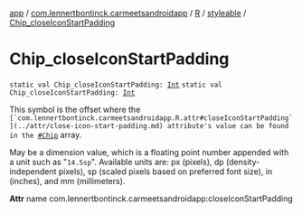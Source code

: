 [app](../../../index.md) / [com.lennertbontinck.carmeetsandroidapp](../../index.md) / [R](../index.md) / [styleable](index.md) / [Chip_closeIconStartPadding](./-chip_close-icon-start-padding.md)

# Chip_closeIconStartPadding

`static val Chip_closeIconStartPadding: `[`Int`](https://kotlinlang.org/api/latest/jvm/stdlib/kotlin/-int/index.html)
`static val Chip_closeIconStartPadding: `[`Int`](https://kotlinlang.org/api/latest/jvm/stdlib/kotlin/-int/index.html)

This symbol is the offset where the ``[`com.lennertbontinck.carmeetsandroidapp.R.attr#closeIconStartPadding`](../attr/close-icon-start-padding.md) attribute's value can be found in the ``[`#Chip`](-chip.md) array.

May be a dimension value, which is a floating point number appended with a unit such as "`14.5sp`". Available units are: px (pixels), dp (density-independent pixels), sp (scaled pixels based on preferred font size), in (inches), and mm (millimeters).

**Attr**
name com.lennertbontinck.carmeetsandroidapp:closeIconStartPadding

